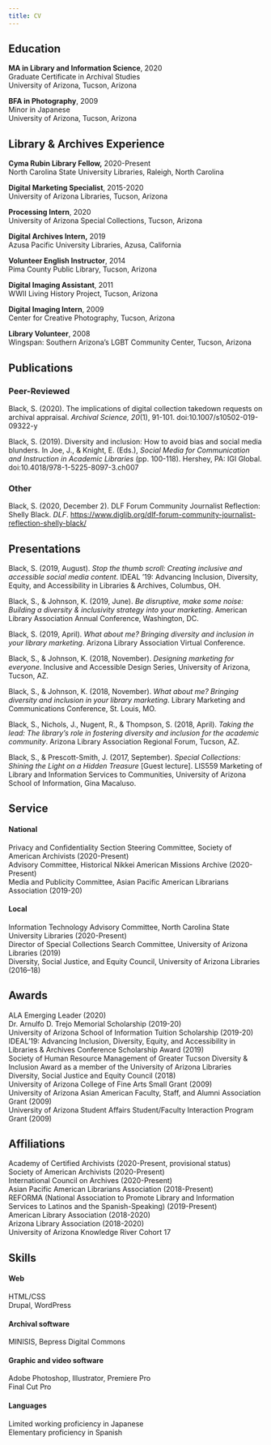```yaml
---
title: CV
---
```


## Education

**MA in Library and Information Science**, 2020  
Graduate Certificate in Archival Studies  
University of Arizona, Tucson, Arizona

**BFA in Photography**, 2009  
Minor in Japanese  
University of Arizona, Tucson, Arizona

## Library & Archives Experience

**Cyma Rubin Library Fellow,** 2020-Present  
North Carolina State University Libraries, Raleigh, North Carolina

**Digital Marketing Specialist**, 2015-2020  
University of Arizona Libraries, Tucson, Arizona

**Processing Intern**, 2020  
University of Arizona Special Collections, Tucson, Arizona

**Digital Archives Intern,** 2019  
Azusa Pacific University Libraries, Azusa, California

**Volunteer English Instructor**, 2014  
Pima County Public Library, Tucson, Arizona

**Digital Imaging Assistant**, 2011  
WWII Living History Project, Tucson, Arizona

**Digital Imaging Intern**, 2009  
Center for Creative Photography, Tucson, Arizona

**Library Volunteer**, 2008  
Wingspan: Southern Arizona’s LGBT Community Center, Tucson, Arizona

## Publications

### Peer-Reviewed

Black, S. (2020). The implications of digital collection takedown requests on archival appraisal. _Archival Science, 20_(1), 91-101\. doi:10.1007/s10502-019-09322-y

Black, S. (2019). Diversity and inclusion: How to avoid bias and social media blunders. In Joe, J., & Knight, E. (Eds.), _Social Media for Communication and Instruction in Academic Libraries_ (pp. 100-118). Hershey, PA: IGI Global. doi:10.4018/978-1-5225-8097-3.ch007

### Other

Black, S. (2020, December 2). DLF Forum Community Journalist Reflection: Shelly Black. _DLF_. https://www.diglib.org/dlf-forum-community-journalist-reflection-shelly-black/

## Presentations

Black, S. (2019, August). _Stop the thumb scroll: Creating inclusive and accessible social media content_. IDEAL ’19: Advancing Inclusion, Diversity, Equity, and Accessibility in Libraries & Archives, Columbus, OH.

Black, S., & Johnson, K. (2019, June). _Be disruptive, make some noise: Building a diversity & inclusivity strategy into your marketing_. American Library Association Annual Conference, Washington, DC.

Black, S. (2019, April). _What about me? Bringing diversity and inclusion in your library marketing_. Arizona Library Association Virtual Conference.

Black, S., & Johnson, K. (2018, November). _Designing marketing for everyone_. Inclusive and Accessible Design Series, University of Arizona, Tucson, AZ.

Black, S., & Johnson, K. (2018, November). _What about me? Bringing diversity and inclusion in your library marketing_. Library Marketing and Communications Conference, St. Louis, MO.

Black, S., Nichols, J., Nugent, R., & Thompson, S. (2018, April). _Taking the lead: The library’s role in fostering diversity and inclusion for the academic community_. Arizona Library Association Regional Forum, Tucson, AZ.

Black, S., & Prescott-Smith, J. (2017, September). _Special Collections: Shining the Light on a Hidden Treasure_ [Guest lecture]. LIS559 Marketing of Library and Information Services to Communities, University of Arizona School of Information, Gina Macaluso.

## Service

#### National

Privacy and Confidentiality Section Steering Committee, Society of American Archivists (2020-Present)  
Advisory Committee, Historical Nikkei American Missions Archive (2020-Present)  
Media and Publicity Committee, Asian Pacific American Librarians Association (2019-20)

#### Local

Information Technology Advisory Committee, North Carolina State University Libraries (2020-Present)  
Director of Special Collections Search Committee, University of Arizona Libraries (2019)  
Diversity, Social Justice, and Equity Council, University of Arizona Libraries (2016–18)

## Awards

ALA Emerging Leader (2020)  
Dr. Arnulfo D. Trejo Memorial Scholarship (2019-20)  
University of Arizona School of Information Tuition Scholarship (2019-20)  
IDEAL’19: Advancing Inclusion, Diversity, Equity, and Accessibility in Libraries & Archives Conference Scholarship Award (2019)  
Society of Human Resource Management of Greater Tucson Diversity & Inclusion Award as a member of the University of Arizona Libraries Diversity, Social Justice and Equity Council (2018)  
University of Arizona College of Fine Arts Small Grant (2009)  
University of Arizona Asian American Faculty, Staff, and Alumni Association Grant (2009)  
University of Arizona Student Affairs Student/Faculty Interaction Program Grant (2009)

## Affiliations

Academy of Certified Archivists (2020-Present, provisional status)  
Society of American Archivists (2020-Present)  
International Council on Archives (2020-Present)  
Asian Pacific American Librarians Association (2018-Present)  
REFORMA (National Association to Promote Library and Information Services to Latinos and the Spanish-Speaking) (2019-Present)  
American Library Association (2018-2020)  
Arizona Library Association (2018-2020)  
University of Arizona Knowledge River Cohort 17

## Skills

#### Web

HTML/CSS  
Drupal, WordPress

#### Archival software

MINISIS, Bepress Digital Commons

#### Graphic and video software

Adobe Photoshop, Illustrator, Premiere Pro  
Final Cut Pro

#### Languages

Limited working proficiency in Japanese  
Elementary proficiency in Spanish
